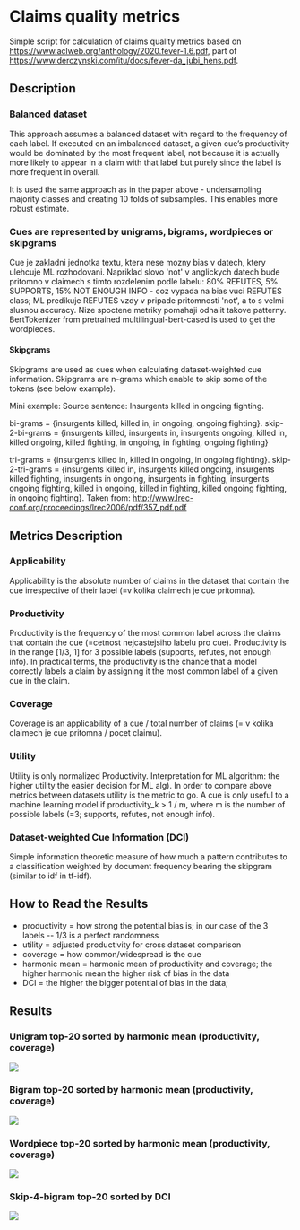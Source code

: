 # Claims quality metrics
Simple script for calculation of claims quality metrics based on https://www.aclweb.org/anthology/2020.fever-1.6.pdf,
part of https://www.derczynski.com/itu/docs/fever-da_jubi_hens.pdf.


## Description
### Balanced dataset
This approach assumes a balanced dataset with regard to the frequency of each label. If executed on an imbalanced 
dataset, a given cue’s productivity would be dominated by the most frequent label, not because it is actually more 
likely to appear in a claim with that label but purely since the label is more frequent in overall.

It is used the same approach as in the paper above - undersampling majority classes and creating 10 folds of subsamples.
This enables more robust estimate.

### Cues are represented by unigrams, bigrams, wordpieces or skipgrams
<!-- Cue is the basic unit of text which bears a possible bias which enable  -->
Cue je zakladni jednotka textu, ktera nese mozny bias v datech, ktery ulehcuje ML rozhodovani.
Napriklad slovo 'not' v anglickych datech bude pritomno v claimech s timto rozdelenim podle labelu: 
80% REFUTES, 5% SUPPORTS, 15% NOT ENOUGH INFO - coz vypada na bias vuci REFUTES class; 
ML predikuje REFUTES vzdy v pripade pritomnosti 'not', a to s velmi slusnou accuracy. Nize spoctene metriky pomahaji 
odhalit takove patterny.
BertTokenizer from pretrained multilingual-bert-cased is used to get the wordpieces.

#### Skipgrams
Skipgrams are used as cues when calculating dataset-weighted cue information. Skipgrams are n-grams which enable to
skip some of the tokens (see below example).

Mini example:
Source sentence: Insurgents killed in ongoing fighting.

bi-grams = {insurgents killed, killed in, in ongoing, ongoing fighting}.
skip-2-bi-grams = {insurgents killed, insurgents in, insurgents ongoing, killed in, killed ongoing, 
                    killed fighting, in ongoing, in fighting, ongoing fighting}

tri-grams = {insurgents killed in, killed in ongoing, in ongoing fighting}.
skip-2-tri-grams = {insurgents killed in, insurgents killed ongoing, insurgents killed fighting, 
                    insurgents in ongoing, insurgents in fighting, insurgents ongoing fighting, 
                    killed in ongoing, killed in fighting, killed ongoing fighting, in ongoing fighting}.
Taken from: http://www.lrec-conf.org/proceedings/lrec2006/pdf/357_pdf.pdf

## Metrics Description
### Applicability
Applicability is the absolute number of claims in the dataset that contain the cue irrespective of their label
(=v kolika claimech je cue pritomna).

### Productivity
Productivity is the frequency of the most common label across the claims that contain the cue 
(=cetnost nejcastejsiho labelu pro cue). Productivity is in the range [1/3, 1] for 3 possible labels (supports, 
refutes, not enough info). In practical terms, the productivity is the chance that a model correctly labels a claim 
by assigning it the most common label of a given cue in the claim.

### Coverage
Coverage is an applicability of a cue / total number of claims (= v kolika claimech je cue pritomna / pocet claimu).

### Utility
Utility is only normalized Productivity. Interpretation for ML algorithm: the higher utility the easier decision for ML 
alg). 
In order to compare above metrics between datasets utility is the metric to go. 
A cue is only useful to a machine learning model if productivity_k > 1 / m, where m is the number of possible labels 
(=3; supports, refutes, not enough info).

### Dataset-weighted Cue Information (DCI)
Simple information theoretic measure of how much a pattern contributes to a classification weighted by document 
frequency bearing the skipgram (similar to idf in tf-idf).

## How to Read the Results
- productivity = how strong the potential bias is; in our case of the 3 labels -- 1/3 is a perfect randomness
- utility = adjusted productivity for cross dataset comparison
- coverage = how common/widespread is the cue
- harmonic mean = harmonic mean of productivity and coverage; the higher harmonic mean the higher risk of bias in the data
- DCI = the higher the bigger potential of bias in the data; 
        <!-- DCI = 1/3 means the cue provides no/very low information (no bias in the data)  -->


## Results

### Unigram top-20 sorted by harmonic mean (productivity, coverage)
<img src="./desc/unigram.png">

### Bigram top-20 sorted by harmonic mean (productivity, coverage) 
<img src="./desc/bigram.png">

### Wordpiece top-20 sorted by harmonic mean (productivity, coverage) 
<img src="./desc/wp.png">

### Skip-4-bigram top-20 sorted by DCI 
<img src="./desc/4-skip-bigram-dci.png">